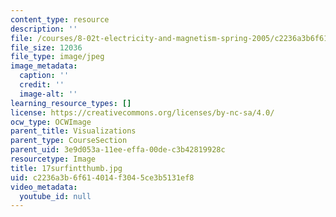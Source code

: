 ```yaml
---
content_type: resource
description: ''
file: /courses/8-02t-electricity-and-magnetism-spring-2005/c2236a3b6f614014f3045ce3b5131ef8_17surfintthumb.jpg
file_size: 12036
file_type: image/jpeg
image_metadata:
  caption: ''
  credit: ''
  image-alt: ''
learning_resource_types: []
license: https://creativecommons.org/licenses/by-nc-sa/4.0/
ocw_type: OCWImage
parent_title: Visualizations
parent_type: CourseSection
parent_uid: 3e9d053a-11ee-effa-00de-c3b42819928c
resourcetype: Image
title: 17surfintthumb.jpg
uid: c2236a3b-6f61-4014-f304-5ce3b5131ef8
video_metadata:
  youtube_id: null
---
```

